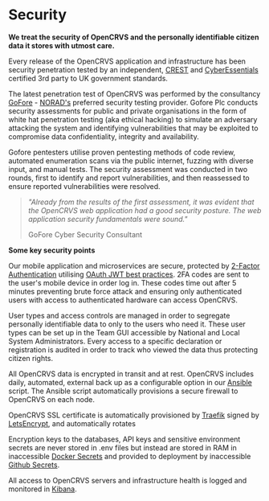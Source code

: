 # Security

**We treat the security of OpenCRVS and the personally identifiable citizen data it stores with utmost care.**

Every release of the OpenCRVS application and infrastructure has been security penetration tested by an independent, [CREST](https://www.crest-approved.org/) and [CyberEssentials](https://www.ncsc.gov.uk/cyberessentials/overview) certified 3rd party to UK government standards. &#x20;

The latest penetration test of OpenCRVS was performed by the consultancy [GoFore](https://gofore.com/) - [NORAD's](https://www.norad.no/) preferred security testing provider.  Gofore Plc conducts security assessments for public and private organisations in the form of white hat penetration testing (aka ethical hacking) to simulate an adversary attacking the system and identifying vulnerabilities that may be exploited to compromise data confidentiality, integrity and availability.

Gofore pentesters utilise proven pentesting methods of code review, automated enumeration scans via the public internet, fuzzing with diverse input, and manual tests. The security assessment was conducted in two rounds, first to identify and report vulnerabilities, and then reassessed to ensure reported vulnerabilities were resolved.

> _"Already from the results of the first assessment, it was evident that the OpenCRVS web application had a good security posture. The web application security fundamentals were sound."_&#x20;
>
> GoFore Cyber Security Consultant

**Some key security points**

Our mobile application and microservices are secure, protected by [2-Factor Authentication](https://en.wikipedia.org/wiki/Multi-factor\_authentication) utilising [OAuth JWT best practices](https://tools.ietf.org/id/draft-ietf-oauth-jwt-bcp-02.html).  2FA codes are sent to the user's mobile device in order log in.  These codes time out after 5 minutes preventing brute force attack and ensuring only authenticated users with access to authenticated hardware can access OpenCRVS.

User types and access controls are managed in order to segregate personally identifiable data to only to the users who need it. These user types can be set up in the Team GUI accessible by National and Local System Administrators.  Every access to a specific declaration or registration is audited in order to track who viewed the data thus protecting citizen rights.

All OpenCRVS data is encrypted in transit and at rest. OpenCRVS includes daily, automated, external back up as a configurable option in our [Ansible](https://www.ansible.com/) script.  The Ansible script automatically provisions a secure firewall to OpenCRVS on each node.

OpenCRVS SSL certificate is automatically provisioned by [Traefik](https://traefik.io/) signed by [LetsEncrypt](https://letsencrypt.org/), and automatically rotates

Encryption keys to the databases, API keys and sensitive environment secrets are never stored in .env files but instead are stored in RAM in inaccessible [Docker Secrets](https://docs.docker.com/engine/swarm/secrets/) and provided to deployment by inaccessible [Github Secrets](https://docs.github.com/en/actions/security-guides/encrypted-secrets).

All access to OpenCRVS servers and infrastructure health is logged and monitored in [Kibana](https://www.elastic.co/observability/infrastructure-monitoring).
